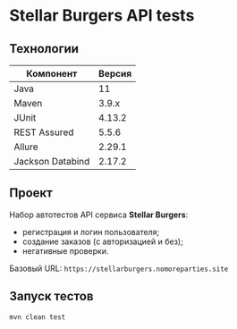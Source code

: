 # Stellar Burgers API tests

## Технологии
| Компонент | Версия |
|---|---|
| Java | 11 |
| Maven | 3.9.x |
| JUnit | 4.13.2 |
| REST Assured | 5.5.6 |
| Allure | 2.29.1 |
| Jackson Databind | 2.17.2 |

## Проект
Набор автотестов API сервиса **Stellar Burgers**:
- регистрация и логин пользователя;
- создание заказов (c авторизацией и без);
- негативные проверки.

Базовый URL: `https://stellarburgers.nomoreparties.site`

## Запуск тестов
```bash
mvn clean test
